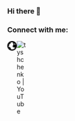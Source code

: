 ### Hi there 👋
[website]: http://tyshchenko.pro
[youtube]: https://www.youtube.com/AlexanderTyshchenko

### Connect with me:

[<img align="left" alt="tyshchenko.pro" width="22px" src="https://raw.githubusercontent.com/iconic/open-iconic/master/svg/globe.svg" />][website]
[<img align="left" alt="tyshchenko | YouTube" width="22px" src="https://cdn.jsdelivr.net/npm/simple-icons@v3/icons/youtube.svg" />][youtube]



<!--
**AlexanderTyshchenko/AlexanderTyshchenko** is a ✨ _special_ ✨ repository because its `README.md` (this file) appears on your GitHub profile.

Here are some ideas to get you started:

- 🔭 I’m currently working on ...
- 🌱 I’m currently learning ...
- 👯 I’m looking to collaborate on ...
- 🤔 I’m looking for help with ...
- 💬 Ask me about ...
- 📫 How to reach me: ...
- 😄 Pronouns: ...
- ⚡ Fun fact: ...
-->
